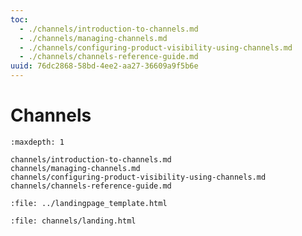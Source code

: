 ```yaml
---
toc:
  - ./channels/introduction-to-channels.md
  - ./channels/managing-channels.md
  - ./channels/configuring-product-visibility-using-channels.md
  - ./channels/channels-reference-guide.md
uuid: 76dc2868-58bd-4ee2-aa27-36609a9f5b6e
---
```

# Channels

```{toctree}
:maxdepth: 1

channels/introduction-to-channels.md
channels/managing-channels.md
channels/configuring-product-visibility-using-channels.md
channels/channels-reference-guide.md
```

```{raw} html
:file: ../landingpage_template.html
```

```{raw} html
:file: channels/landing.html
```
